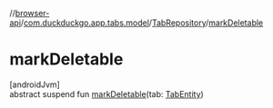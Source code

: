 //[browser-api](../../../index.md)/[com.duckduckgo.app.tabs.model](../index.md)/[TabRepository](index.md)/[markDeletable](mark-deletable.md)

# markDeletable

[androidJvm]\
abstract suspend fun [markDeletable](mark-deletable.md)(tab: [TabEntity](../-tab-entity/index.md))
